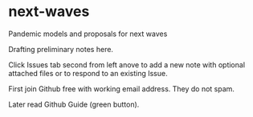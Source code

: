 # next-waves
Pandemic models and proposals for next waves

Drafting preliminary notes here.

Click Issues tab second from left anove to add a new note with optional attached files or to respond to an existing Issue.

First join Github free with working email address. They do not spam.

Later read Github Guide (green button).

